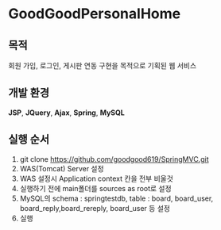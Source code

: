 # GoodGoodPersonalHome

## 목적
회원 가입, 로그인, 게시판 연동 구현을 목적으로 기획된 웹 서비스

## 개발 환경
**JSP**, **JQuery**, **Ajax**, **Spring**, **MySQL**

## 실행 순서
1. git clone https://github.com/goodgood619/SpringMVC.git  
2. WAS(Tomcat) Server 설정  
3. WAS 설정시 Application context 칸을 전부 비울것 
4. 실행하기 전에 main폴더를 sources as root로 설정
5. MySQL의 schema : springtestdb, table : board, board_user, board_reply,board_rereply, board_user 등 설정
6. 실행
